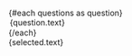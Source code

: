 <script lang="ts">
  import { SelectAlt } from "/src/lib";

  let questions = [
		{ id: 1, text: "Where did you go to school?" },
		{ id: 2, text: "What is your mother's name?" },
		{ id: 3, text: "What is another personal fact that an attacker could easily find with Google?" }
	];

  let selected = questions[0];
</script>

<br>
<SelectAlt bind:value={selected} options={questions}>
  {#each questions as question}
    <option value={question}>
      {question.text}
    </option>
  {/each}
</SelectAlt>

<br>
{selected.text}

<!-- <select bind:value={selected} on:change={() => console.log("Selected Options:", selected)}>
  {#each questions as question}
    <option value={question}>
      {question.text}
    </option>
  {/each}
</select> -->
